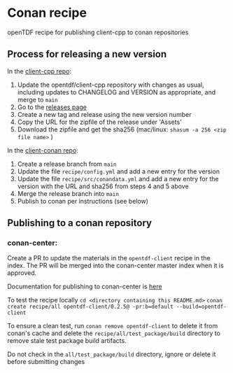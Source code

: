 # Conan recipe
openTDF recipe for publishing client-cpp to conan repositories

## Process for releasing a new version

In the [client-cpp repo](https://github.com/opentdf/client-cpp):
1. Update the opentdf/client-cpp repository with changes as usual, including updates to CHANGELOG and VERSION as appropriate, and merge to `main`
2. Go to the [releases page](https://github.com/opentdf/client-cpp/releases)
3. Create a new tag and release using the new version number
4. Copy the URL for the zipfile of the release under 'Assets'
5. Download the zipfile and get the sha256 (mac/linux: `shasum -a 256 <zip file name>` )

In the [client-conan repo](https://github.com/opentdf/client-conan):
1. Create a release branch from `main`
2. Update the file `recipe/config.yml` and add a new entry for the version 
3. Update the file `recipe/src/conandata.yml` and add a new entry for the version with the URL and sha256 from steps 4 and 5 above
4. Merge the release branch into `main`
5. Publish to conan per instructions (see below)

## Publishing to a conan repository

### conan-center:

Create a PR to update the materials in the `opentdf-client` recipe in the index.  The PR will be merged into the conan-center master index when it is approved.

Documentation for publishing to conan-center is [here](https://github.com/conan-io/conan-center-index/blob/master/docs/how_to_add_packages.md)

To test the recipe locally
`cd <directory containing this README.md>`
`conan create recipe/all opentdf-client/0.2.5@ -pr:b=default --build=opentdf-client`

To ensure a clean test, run `conan remove opentdf-client` to delete it from conan's cache and delete the `recipe/all/test_package/build` directory to remove stale test package build artifacts.

Do not check in the `all/test_package/build` directory, ignore or delete it before submitting changes

